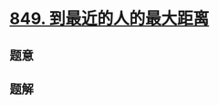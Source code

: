 #  [849. 到最近的人的最大距离](https://leetcode.cn/problems/maximize-distance-to-closest-person/)

## 题意



## 题解



```c++

```



```python3

```

